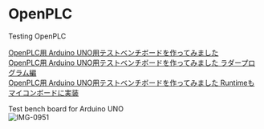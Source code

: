 # OpenPLC
Testing OpenPLC

[OpenPLC用 Arduino UNO用テストベンチボードを作ってみました](https://qiita.com/kaz19610303/items/97aece891b3223c819df)  
[OpenPLC用 Arduino UNO用テストベンチボードを作ってみました ラダープログラム編](https://qiita.com/kaz19610303/items/a2d347defd7e2b6ecd04)  
[OpenPLC用 Arduino UNO用テストベンチボードを作ってみました Runtimeもマイコンボードに実装](https://qiita.com/kaz19610303/items/a305b34d5adc76285e18)  

Test bench board for Arduino UNO  
![IMG-0951](https://user-images.githubusercontent.com/14026974/211951812-be9c26a5-edc8-4012-a3ed-dc31952b27b8.jpg)
